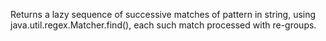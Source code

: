   Returns a lazy sequence of successive matches of pattern in string,
  using java.util.regex.Matcher.find(), each such match processed with
  re-groups.